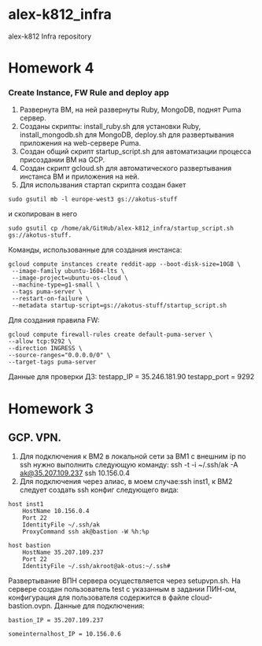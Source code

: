 # alex-k812_infra
alex-k812 Infra repository

# Homework 4
### Create Instance, FW Rule and deploy app
1. Развернута ВМ, на ней развернуты Ruby, MongoDB, поднят Puma сервер.
1. Созданы скрипты: install_ruby.sh для установки Ruby, install_mongodb.sh для MongoDB, deploy.sh для развертывания приложения на web-сервере Puma.
1. Создан общий скрипт startup_script.sh для автоматизации процесса присоздании ВМ на GCP.
1. Создан скрипт gcloud.sh для автоматического развертывания инстанса ВМ и приложения на ней.
1. Для использвания стартап скрипта создан бакет 
```
sudo gsutil mb -l europe-west3 gs://akotus-stuff
```
и скопирован в него
```
sudo gsutil cp /home/ak/GitHub/alex-k812_infra/startup_script.sh gs://akotus-stuff.
```

Команды, использованные для создания инстанса:
```
gcloud compute instances create reddit-app --boot-disk-size=10GB \
 --image-family ubuntu-1604-lts \
 --image-project=ubuntu-os-cloud \
 --machine-type=g1-small \
 --tags puma-server \
 --restart-on-failure \
 --metadata startup-script=gs://akotus-stuff/startup_script.sh
```
Для создания правила FW:
```
gcloud compute firewall-rules create default-puma-server \
--allow tcp:9292 \
--direction INGRESS \
--source-ranges="0.0.0.0/0" \
--target-tags puma-server
```
Данные для проверки ДЗ:
testapp_IP = 35.246.181.90
testapp_port = 9292


# Homework 3
## GCP. VPN.
1. Для подключения к ВМ2 в локальной сети за ВМ1 с внешним ip по ssh нужно выполнить следующую команду: ssh -t -i ~/.ssh/ak -A ak@35.207.109.237 ssh 10.156.0.4
1. Для подключения через алиас, в моем случае:ssh inst1, к ВМ2 следует создать ssh конфиг следующего вида:

```
host inst1
    HostName 10.156.0.4
    Port 22
    IdentityFile ~/.ssh/ak
    ProxyCommand ssh ak@bastion -W %h:%p
```
```
host bastion
    HostName 35.207.109.237
    Port 22
    IdentityFile ~/.ssh/akroot@ak-otus:~/.ssh#
```
Развертывание ВПН сервера осуществляется через setupvpn.sh. На сервере создан пользователь test с указанным в задании ПИН-ом, конфигурация для пользователя содержится в файле cloud-bastion.ovpn.
Данные для подключения:
```
bastion_IP = 35.207.109.237

someinternalhost_IP = 10.156.0.6
```
